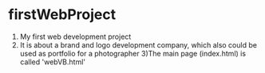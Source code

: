 # firstWebProject
1) My first web development project
2) It is about a brand and logo development company, which also could be used as portfolio for a photographer
3)The main page (index.html) is called 'webVB.html'
